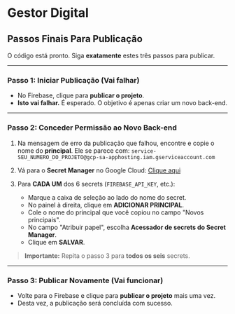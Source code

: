 # Gestor Digital

## Passos Finais Para Publicação

O código está pronto. Siga **exatamente** estes três passos para publicar.

---

### Passo 1: Iniciar Publicação (Vai falhar)

*   No Firebase, clique para **publicar o projeto**.
*   **Isto vai falhar.** É esperado. O objetivo é apenas criar um novo back-end.

---

### Passo 2: Conceder Permissão ao Novo Back-end

1.  Na mensagem de erro da publicação que falhou, encontre e copie o nome do **principal**. Ele se parece com:
    `service-SEU_NUMERO_DO_PROJETO@gcp-sa-apphosting.iam.gserviceaccount.com`

2.  Vá para o **Secret Manager** no Google Cloud: [Clique aqui](https://console.cloud.google.com/security/secret-manager)

3.  Para **CADA UM** dos 6 secrets (`FIREBASE_API_KEY`, etc.):
    *   Marque a caixa de seleção ao lado do nome do secret.
    *   No painel à direita, clique em **ADICIONAR PRINCIPAL**.
    *   Cole o nome do principal que você copiou no campo "Novos principais".
    *   No campo "Atribuir papel", escolha **Acessador de secrets do Secret Manager**.
    *   Clique em **SALVAR**.

> **Importante:** Repita o passo 3 para **todos os seis** secrets.

---

### Passo 3: Publicar Novamente (Vai funcionar)

*   Volte para o Firebase e clique para **publicar o projeto** mais uma vez.
*   Desta vez, a publicação será concluída com sucesso.
